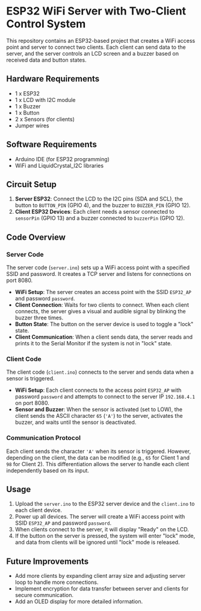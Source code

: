 # ESP32 WiFi Server with Two-Client Control System

This repository contains an ESP32-based project that creates a WiFi access point and server to connect two clients. 
Each client can send data to the server, and the server controls an LCD screen and a buzzer based on received data and button states.

## Hardware Requirements

- 1 x ESP32
- 1 x LCD with I2C module
- 1 x Buzzer
- 1 x Button
- 2 x Sensors (for clients)
- Jumper wires

## Software Requirements

- Arduino IDE (for ESP32 programming)
- WiFi and LiquidCrystal_I2C libraries

## Circuit Setup

1. **Server ESP32**: Connect the LCD to the I2C pins (SDA and SCL), the button to `BUTTON_PIN` (GPIO 4), and the buzzer to `BUZZER_PIN` (GPIO 12).
2. **Client ESP32 Devices**: Each client needs a sensor connected to `sensorPin` (GPIO 13) and a buzzer connected to `buzzerPin` (GPIO 12).

## Code Overview

### Server Code

The server code (`server.ino`) sets up a WiFi access point with a specified SSID and password. It creates a TCP server and listens for connections on port 8080.

- **WiFi Setup**: The server creates an access point with the SSID `ESP32_AP` and password `password`.
- **Client Connection**: Waits for two clients to connect. When each client connects, the server gives a visual and audible signal by blinking the buzzer three times.
- **Button State**: The button on the server device is used to toggle a "lock" state.
- **Client Communication**: When a client sends data, the server reads and prints it to the Serial Monitor if the system is not in "lock" state.

### Client Code

The client code (`client.ino`) connects to the server and sends data when a sensor is triggered.

- **WiFi Setup**: Each client connects to the access point `ESP32_AP` with password `password` and attempts to connect to the server IP `192.168.4.1` on port 8080.
- **Sensor and Buzzer**: When the sensor is activated (set to LOW), the client sends the ASCII character `65` (`'A'`) to the server, activates the buzzer, and waits until the sensor is deactivated.

### Communication Protocol

Each client sends the character `'A'` when its sensor is triggered. However, depending on the client, the data can be modified (e.g., `65` for Client 1 and `98` for Client 2). This differentiation allows the server to handle each client independently based on its input.

## Usage

1. Upload the `server.ino` to the ESP32 server device and the `client.ino` to each client device.
2. Power up all devices. The server will create a WiFi access point with SSID `ESP32_AP` and password `password`.
3. When clients connect to the server, it will display "Ready" on the LCD.
4. If the button on the server is pressed, the system will enter "lock" mode, and data from clients will be ignored until "lock" mode is released.

## Future Improvements

- Add more clients by expanding client array size and adjusting server loop to handle more connections.
- Implement encryption for data transfer between server and clients for secure communication.
- Add an OLED display for more detailed information.
